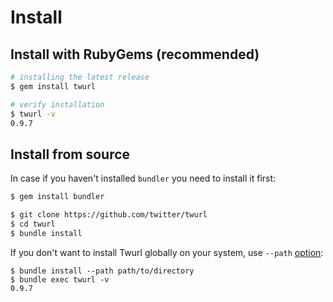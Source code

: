 # Install

## Install with RubyGems (recommended)

```sh
# installing the latest release
$ gem install twurl
```

```sh
# verify installation
$ twurl -v
0.9.7
```

## Install from source

In case if you haven't installed `bundler` you need to install it first:

```sh
$ gem install bundler
```

```sh
$ git clone https://github.com/twitter/twurl
$ cd twurl
$ bundle install
```

If you don't want to install Twurl globally on your system, use `--path` [option](https://bundler.io/v2.0/bundle_install.html):

```
$ bundle install --path path/to/directory
$ bundle exec twurl -v
0.9.7
```
